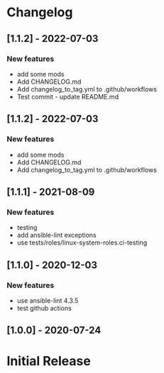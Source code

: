 Changelog
=========

[1.1.2] - 2022-07-03
--------------------

### New features

- add some mods
- Add CHANGELOG.md
- Add changelog_to_tag.yml to .github/workflows
- Test commit - update README.md

[1.1.2] - 2022-07-03
--------------------

### New features

- add some mods
- Add CHANGELOG.md
- Add changelog_to_tag.yml to .github/workflows

[1.1.1] - 2021-08-09
--------------------

### New features

- testing
- add ansible-lint exceptions
- use tests/roles/linux-system-roles.ci-testing

[1.1.0] - 2020-12-03
--------------------

### New features

- use ansible-lint 4.3.5
- test github actions

[1.0.0] - 2020-07-24
--------------------

# Initial Release
